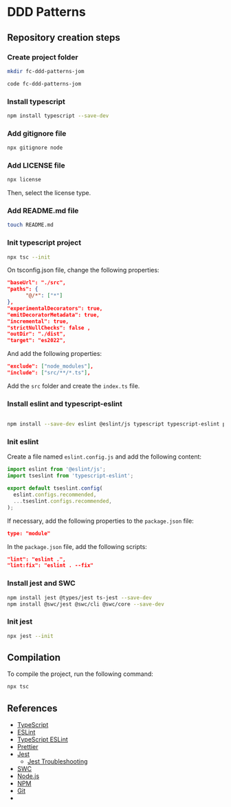 # DDD Patterns

## Repository creation steps

### Create project folder

```bash
mkdir fc-ddd-patterns-jom

code fc-ddd-patterns-jom
```

### Install typescript

```bash
npm install typescript --save-dev
```

### Add gitignore file

```bash
npx gitignore node
```

### Add LICENSE file

```bash
npx license
```

Then, select the license type.

### Add README.md file

```bash
touch README.md
```

### Init typescript project

```bash
npx tsc --init
```

On tsconfig.json file, change the following properties:

```json
"baseUrl": "./src",
"paths": {
      "@/*": ["*"]
},
"experimentalDecorators": true,
"emitDecoratorMetadata": true,
"incremental": true,
"strictNullChecks": false ,
"outDir": "./dist",
"target": "es2022",
```

And add the following properties:

```json
"exclude": ["node_modules"],
"include": ["src/**/*.ts"],
```

Add the `src` folder and create the `index.ts` file.

### Install eslint and typescript-eslint

```bash

npm install --save-dev eslint @eslint/js typescript typescript-eslint prettier eslint-config-prettier;
```

### Init eslint

Create a file named `eslint.config.js` and add the following content:

```javascript
import eslint from '@eslint/js';
import tseslint from 'typescript-eslint';

export default tseslint.config(
  eslint.configs.recommended,
  ...tseslint.configs.recommended,
);
```

If necessary, add the following properties to the `package.json` file:

```json
type: "module"
```

In the `package.json` file, add the following scripts:

```json
"lint": "eslint .",
"lint:fix": "eslint . --fix"
```

### Install jest and SWC

```bash
npm install jest @types/jest ts-jest --save-dev
npm install @swc/jest @swc/cli @swc/core --save-dev
```

### Init jest

```bash
npx jest --init
```

## Compilation

To compile the project, run the following command:

```bash
npx tsc
```

## References

- [TypeScript](https://www.typescriptlang.org/)
- [ESLint](https://eslint.org/)
- [TypeScript ESLint](https://typescript-eslint.io/)
- [Prettier](https://prettier.io/)
- [Jest](https://jestjs.io/)
  - [Jest Troubleshooting](https://github.com/jest-community/vscode-jest#troubleshooting)
- [SWC](https://swc.rs/)
- [Node.js](https://nodejs.org/)
- [NPM](https://www.npmjs.com/)
- [Git](https://git-scm.com/)
-

